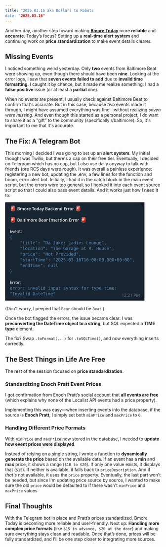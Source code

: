 ```yaml
---
title: "2025.03.16 aka Dollars to Robots
date: "2025.03.16"
---
```


Another day, another step toward making [**Bmore Today**](https://bmoretoday.modamo.xyz/) more **reliable** and **accurate**. Today’s focus? Setting up a **real-time alert system** and continuing work on **price standardization** to make event details clearer.

## Missing Events

I noticed something weird yesterday. Only **two** events from Baltimore Beat were showing up, even though there should have been **nine**. Looking at the error logs, I saw that **seven events failed to add** due to **invalid time formatting**. I caught it by chance, but it made me realize something: I had a **false positive** issue (or at least a **partial** one).

When no events are present, I usually check against Baltimore Beat to confirm that's accurate. But in this case, because *two* events made it through, I might have assumed everything was fine—without realizing *seven were missing*. And even though this started as a personal project, I do want to share it as a "gift" to the community (specifically r/baltimore). So, it's important to me that it's accurate.

## The Fix: A Telegram Bot

This morning I decided I was going to set up an **alert system**. My initial thought was Twilio, but there's a cap on their free tier. Eventually, I decided on Telegram which has no cap, but I also use daily anyway to talk with friends (pre RCS days were rough). It was overall a painless experience: registering a new bot, updating the .env, a few lines for the function and boom, error alert bot. Initially, I had it in the catch block in the main event script, but the errors were too general, so I hooked it into each event source script so that I could also pass event details. And it works just how I need it to:

![](/public/images/telegramBot.png)

(Don't worry, I peeped that `Bear` should be `Beat`.)

Once the bot flagged the errors, the issue became clear: I was **preconverting the DateTime object to a string**, but SQL expected a **TIME type** element.

The fix? Swap `.toFormat(...)` for `.toSQLTime()`, and now everything inserts correctly.

## The Best Things in Life Are Free

The rest of the session focused on **price standardization**.

### Standardizing Enoch Pratt Event Prices

I got confirmation from Enoch Pratt’s social account that **all events are free** (which explains why none of the Localist API events had a price property).

Implementing this was easy—when inserting events into the database, if the source is **Enoch Pratt**, I simply set both `minPrice` and `maxPrice` to `0`.

### Handling Different Price Formats

With `minPrice` and `maxPrice` now stored in the database, I needed to **update how event prices were displayed**.

Instead of relying on a single string, I wrote a function to **dynamically generate the price** based on the available data. If an event has a **min** and **max** price, it shows a range (`$10 to $20`). If only one value exists, it displays that (`$15`). If neither is available, it falls back to `priceDescription`. And if _that's_ not available, it uses the `price` property. Eventually, the last part won't be needed, but since I'm updating price source by source, I wanted to make sure the old `price` would be defaulted to if there wasn't `minPrice` and `maxPrice` values

## Final Thoughts

With the Telegram bot in place and Pratt’s prices standardized, Bmore Today is becoming more reliable and user-friendly. Next up: **Handling more complex price formats** (like `$15 in advance, $20 at the door`) and making sure everything stays clean and readable. Once that’s done, prices will be fully standardized, and I'll be one step closer to integrating more sources.